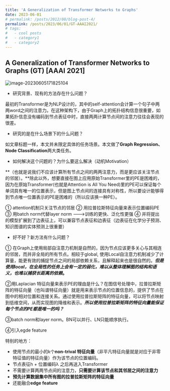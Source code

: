 ```yaml
---
title: 'A Generalization of Transformer Networks to Graphs'
date: 2023-06-01
# permalink: /posts/2012/08/blog-post-4/
permalink: /posts/2023/06/01/GT-AAAI2021/
# tags:
#   - cool posts
#   - category1
#   - category2
---
```


## A Generalization of Transformer Networks to Graphs (GT) [AAAI 2021]

![image-20230605171825104](https://p.ipic.vip/0ah79g.png)

-   研究背景、现有的方法存在什么问题？  

最初的Transformer是为NLP设计的，其中的self-attention会计算一个句子中两两word之间的注意力。在这种架构下，由于Graph上的拓扑结构信息很重要，如果拓扑信息没有编码到节点表征中时，直接两两计算节点间的注意力往往会表现的很差。

-   研究的是在什么场景下的什么问题？

如文章标题一样，本文并未限定具体的任务场景。本文做了**Graph Regression、Node Classification**两大类任务。

-   如何解决这个问题的？为什么要这么解决（动机Motivation）

**（也就是说我们不应该计算所有节点之间的两两注意力，而是更应该关注节点的邻居）。**除此以外，想要直接在图上应用原始Transformer里的PE是困难的，因为在原始Transformer(也就是Attention is All You Need)里的PE可以保证每个单词具有唯一的位置表示，但是图上节点间的连接具有对称性，所以要设计能够得到节点唯一位置表示的PE是困难的（所以应该换一种PE）。

① attention机制只关注节点的邻居 ② 用拉普拉斯特征向量来表示位置编码PE ③ 用batch norm代替layer norm  --->训练的更快、泛化性更强 ④ 并将提出的模型扩展到了边表征上，可以兼容节点表征和边表征（边表征在化学分子预测、知识图谱的实体预测上很重要）

-   好不好？新方法有什么问题？

① 在Graph上使用局部自注意力机制是自然的，因为节点应该更多关心与其相连的邻居，而并非全局的所有节点。相较于global, 使用Local自注意力机制减少了计算量，能更有效的捕捉节点之间的局部依赖关系，且解释起来也是很自然的。***但是使用local，在全局性的任务上会有一定的弱化，难以从整体理解图的结构和语义，也难以捕获长距离的依赖*。**

②用Laplacian 特征向量来表示PE的理由是什么？在图信号处理中，拉普拉斯矩阵的特征向量（也叫谱特征向量）就是用来表示节点的位置信息的，提供了节点在图中的相对位置和连接关系。通过使用拉普拉斯矩阵的特征向量，可以将节点映射到低维空间，从而实现图的降维和表示。***所以使用拉普拉斯矩阵的特征向量能保证每个节点的PE都是唯一的吗？***

③batch norm和layer norm。BN可以并行、LN只能顺序执行。

④引入egde feature



特别的地方：

-   使用节点的最小的k个**non-trival 特征向量**（非平凡特征向量就是对应于非零特征值的特征向量）作为该节点的位置编码。
-   节点表征h + 位置编码λ  之后再送入Transformer
-   不需要计算两两节点间的注意力，**只需要计算该节点和其邻居之间的注意力**
-   **预先计算数据集中所有图的拉普拉斯矩阵的特征向量**
-   还能融合**edge feature**


